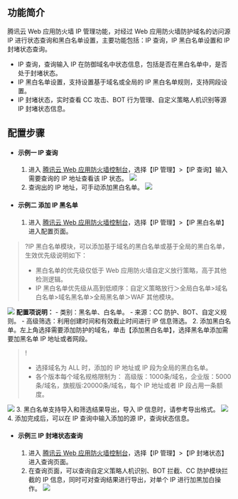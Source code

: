 ## 功能简介
腾讯云 Web 应用防火墙 IP 管理功能，对经过 Web 应用防火墙防护域名的访问源 IP 进行状态查询和黑白名单设置，主要功能包括：IP 查询，IP 黑白名单设置和 IP 封堵状态查询。
- IP 查询，查询输入 IP 在防御域名中状态信息，包括是否在黑白名单中，是否处于封堵状态。
- IP 黑白名单设置，支持设置基于域名或全局的 IP 黑白名单规则，支持网段设置。
- IP 封堵状态，实时查看 CC 攻击、BOT 行为管理、自定义策略人机识别等源 IP 封堵状态信息。

## 配置步骤
- #### **示例一 IP 查询**
	1. 进入 [腾讯云 Web 应用防火墙控制台](https://console.cloud.tencent.com/guanjia/waf/overview)，选择【IP 管理】>【IP 查询】输入需要查询的 IP 地址查看该 IP 状态。
![](https://main.qcloudimg.com/raw/a33335fb6f7c7bd79b0f81889352bfea.png)
	2. 查询出的 IP 地址，可手动添加黑白名单。
![](https://main.qcloudimg.com/raw/648f80d08d263d6230aa8555b07505cc.png)
- #### **示例二 添加 IP 黑名单**
	1. 进入 [腾讯云 Web 应用防火墙控制台](https://console.cloud.tencent.com/guanjia/waf/overview)，选择【IP 管理】>【IP 黑白名单】进入配置页面。
>?IP 黑白名单模块，可以添加基于域名的黑白名单或基于全局的黑白名单，生效优先级说明如下：
>- 黑白名单的优先级仅低于 Web 应用防火墙自定义放行策略，高于其他检测逻辑。
>- IP 黑白名单优先级从高到低顺序：自定义策略放行＞全局白名单>域名白名单>域名黑名单>全局黑名单＞WAF 其他模块。
>
![](https://main.qcloudimg.com/raw/8d4b4b2248e8e8fd0b559350dfd12f3f.png)
**配置项说明：**
		- 类别：黑名单、白名单。
		- 来源：CC 防护、BOT、自定义规则。
		- 高级筛选：利用创建时间和有效截止时间进行 IP 信息筛选。
	2. 添加黑白名单。左上角选择需要添加防护的域名，单击【添加黑白名单】，选择黑名单添加需要加黑名单 IP 地址或者网段。
>!
>- 选择域名为 ALL 时，添加的 IP 地址或 IP 段为全局的黑白名单。
>- 各个版本每个域名规格限制为：
>高级版：1000条/域名，企业版：5000条/域名，旗舰版:20000条/域名，每个 IP 地址或者 IP 段占用一条额度。
>
![](https://main.qcloudimg.com/raw/e81a70518ef61d9c4b0b417ed365cd76.png)
	3. 黑白名单支持导入和筛选结果导出，导入 IP 信息时，请参考导出格式。
![](https://main.qcloudimg.com/raw/1cb1a2a169f996f6f70cbf52e7d0925e.png)
	4. 添加完成后，可以在 IP 查询中输入添加的源 IP，查询状态信息。
- #### **示例三 IP 封堵状态查询**
	1. 进入 [腾讯云 Web 应用防火墙控制台](https://console.cloud.tencent.com/guanjia/waf/overview)，选择【IP 管理】>【IP 封堵状态】进入查询页面。
	2. 在查询页面，可以查询自定义策略人机识别、BOT 拦截、CC 防护模块拦截的 IP 信息，同时可对查询结果进行导出，对单个 IP 进行加黑加白操作。
![](https://main.qcloudimg.com/raw/00fcb12635c94868e4636b2310acd84c.png)


